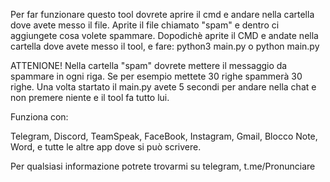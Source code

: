 Per far funzionare questo tool dovrete aprire il cmd e andare nella cartella dove avete messo il file.
Aprite il file chiamato "spam" e dentro ci aggiungete cosa volete spammare.
Dopodichè aprite il CMD e andate nella cartella dove avete messo il tool, e fare: python3 main.py o python main.py

ATTENIONE!
Nella cartella "spam" dovrete mettere il messaggio da spammare in ogni riga. Se per esempio mettete 30 righe spammerà 30 righe.
Una volta startato il main.py avete 5 secondi per andare nella chat e non premere niente e il tool fa tutto lui.

Funziona con:

Telegram, Discord, TeamSpeak, FaceBook, Instagram, Gmail, Blocco Note, Word, e tutte le altre app dove si può scrivere.

Per qualsiasi informazione potrete trovarmi su telegram, t.me/Pronunciare
